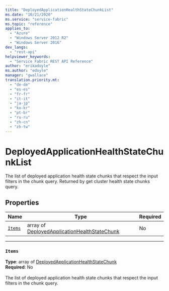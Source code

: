 ```yaml
---
title: "DeployedApplicationHealthStateChunkList"
ms.date: "10/21/2020"
ms.service: "service-fabric"
ms.topic: "reference"
applies_to: 
  - "Azure"
  - "Windows Server 2012 R2"
  - "Windows Server 2016"
dev_langs: 
  - "rest-api"
helpviewer_keywords: 
  - "Service Fabric REST API Reference"
author: "erikadoyle"
ms.author: "edoyle"
manager: "gwallace"
translation.priority.mt: 
  - "de-de"
  - "es-es"
  - "fr-fr"
  - "it-it"
  - "ja-jp"
  - "ko-kr"
  - "pt-br"
  - "ru-ru"
  - "zh-cn"
  - "zh-tw"
---
```

# DeployedApplicationHealthStateChunkList

The list of deployed application health state chunks that respect the input filters in the chunk query. Returned by get cluster health state chunks query.


## Properties
| Name | Type | Required |
| --- | --- | --- |
| [`Items`](#items) | array of [DeployedApplicationHealthStateChunk](sfclient-v72-model-deployedapplicationhealthstatechunk.md) | No |

____
### `Items`
__Type__: array of [DeployedApplicationHealthStateChunk](sfclient-v72-model-deployedapplicationhealthstatechunk.md) <br/>
__Required__: No<br/>
<br/>
The list of deployed application health state chunks that respect the input filters in the chunk query.


